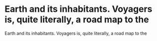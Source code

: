 # Earth and its inhabitants. Voyagers is, quite literally, a road map to the

Earth and its inhabitants. Voyagers is, quite literally, a road map to the